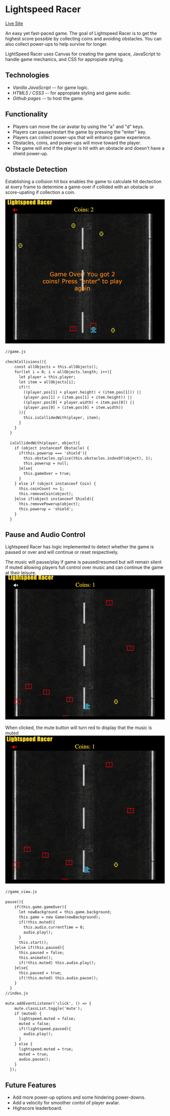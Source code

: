 # Lightspeed Racer

[Live Site](https://brent1lt.github.io/LightSpeed-Racer/)

An easy yet fast-paced game. The goal of Lightspeed Racer is to get the highest score possible by collecting coins and 
avoiding obstacles. You can also collect power-ups to help survive for longer.

LightSpeed Racer uses Canvas for creating the game space, JavaScript to handle game mechanics, and CSS for appropiate styling.

## Technologies
* *Vanilla JavaScript* -- for game logic.
* *HTML5 / CSS3* -- for appropiate styling and game audio.
* *Github pages* -- to host the game.

## Functionality
* Players can move the car avatar by using the "a" and "d" keys.
* Players can pause/restart the game by pressing the "enter" key.
* Players can collect power-ups that will enhance game experience.
* Obstacles, coins, and power-ups will move toward the player.
* The game will end if the player is hit with an obstacle and doesn't have a shield power-up.

## Obstacle Detection
Establishing a collision hit box enables the game to calculate hit dectection at every frame
to determine a game-over if collided with an obstacle or score-upating if collection a coin.

![Obstacle Dectection](https://github.com/Brent1LT/LightSpeed-Racer/blob/master/app/assets/obstacle_detection.png)
```
//game.js

checkCollisions(){
    const allObjects = this.allObjects();
    for(let i = 0; i < allObjects.length; i++){
      let player = this.player;
      let item = allObjects[i];
      if(!(
        ((player.pos[1] + player.height) < (item.pos[1])) ||
        (player.pos[1] > (item.pos[1] + item.height)) ||
        ((player.pos[0] + player.width) < item.pos[0]) ||
        (player.pos[0] > (item.pos[0] + item.width))
      )){
        this.isCollidedWith(player, item);
      }
    }
  }

  isCollidedWith(player, object){
    if (object instanceof Obstacle) {
      if(this.powerup === 'shield'){
        this.obstacles.splice(this.obstacles.indexOf(object), 1);
        this.powerup = null;
      }else{
        this.gameOver = true;
      }
    } else if (object instanceof Coin) {
      this.coinCount += 1;
      this.removeCoin(object);
    }else if(object instanceof Shield){
      this.removePowerup(object);
      this.powerup = 'shield';
    }
  }

```

## Pause and Audio Control
Lightspeed Racer has logic implemented to detect whether the game is paused or over and will continue or reset respectively. 

The music will pause/play if game is paused/resumed but will remain silent if muted allowing players full control over music and can continue the game at their leisure. 
![Pause1 Image](https://github.com/Brent1LT/LightSpeed-Racer/blob/master/app/assets/pause1.png)

When clicked, the mute button will turn red to display that the music is muted
![Pause2 Image](https://github.com/Brent1LT/LightSpeed-Racer/blob/master/app/assets/pause2.png)

```
//game_view.js

pause(){
    if(this.game.gameOver){
      let newBackground = this.game.background;
      this.game = new Game(newBackground);
      if(!this.muted){
        this.audio.currentTime = 0;
        audio.play();
      } 
      this.start();
    }else if(this.paused){
      this.paused = false;
      this.animate();
      if(!this.muted) this.audio.play();
    }else{
      this.paused = true;
      if(!this.muted) this.audio.pause();
    }
  }
//index.js

mute.addEventListener('click', () => {
    mute.classList.toggle('mute');
    if (muted) {
      lightspeed.muted = false;
      muted = false;
      if(!lightspeed.paused){
        audio.play();
      }
    } else {
      lightspeed.muted = true;
      muted = true;
      audio.pause();
    }
  });
```

## Future Features 
* Add more power-up options and some hindering power-downs.
* Add a velocity for smoother contol of player avatar.
* Highscore leaderboard.
